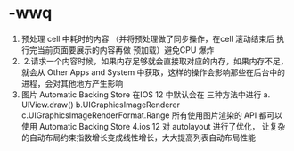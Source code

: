 # -wwq
1. 预处理 cell 中耗时的内容 （并将预处理做了同步操作，在cell 滚动结束后 执行完当前页面要展示的内容再做 预加载）避免CPU 爆炸
2.  2.请求一个内容时候，如果内存足够就会直接取对应的内存，如果内存不足，就会从 Other Apps and System 中获取，这样的操作会影响那些在后台中的进程，会对其他地方产生影响
3. 图片 Automatic Backing Store 在IOS 12 中默认会在 三种方法中进行 a.	UIView.draw()
	b.UIGraphicsImageRenderer
	c.UIGraphicsImageRenderFormat.Range
	所有使用图片渲染的 API 都可以使用 Automatic Backing Store
 4.ios 12 对 autolayout 进行了优化， 让复杂的自动布局约束指数增长变成线性增长，大大提高列表自动布局性能
